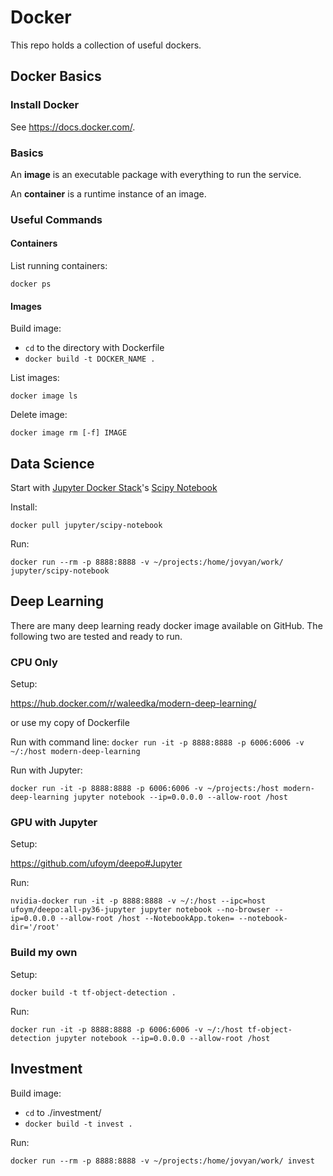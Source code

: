 # Docker
This repo holds a collection of useful dockers.

## Docker Basics
### Install Docker
See https://docs.docker.com/.

### Basics
An __image__ is an executable package with everything to run the service.

An __container__ is a runtime instance of an image.

### Useful Commands
#### Containers
List running containers:

`docker ps`

#### Images
Build image:
- `cd` to the directory with Dockerfile
- `docker build -t DOCKER_NAME .`

List images:

`docker image ls`

Delete image:

`docker image rm [-f] IMAGE`

## Data Science
Start with [Jupyter Docker Stack](https://jupyter-docker-stacks.readthedocs.io/en/latest/using/selecting.html#jupyter-scipy-notebook)'s [Scipy Notebook](https://hub.docker.com/r/jupyter/scipy-notebook/)

Install:

`docker pull jupyter/scipy-notebook`

Run:

`docker run --rm -p 8888:8888 -v ~/projects:/home/jovyan/work/ jupyter/scipy-notebook`


## Deep Learning
There are many deep learning ready docker image available on GitHub. The following two are tested and ready to run.

### CPU Only
Setup:

https://hub.docker.com/r/waleedka/modern-deep-learning/

or use my copy of Dockerfile

Run with command line:
`docker run -it -p 8888:8888 -p 6006:6006 -v ~/:/host modern-deep-learning`

Run with Jupyter:

`docker run -it -p 8888:8888 -p 6006:6006 -v ~/projects:/host modern-deep-learning jupyter notebook --ip=0.0.0.0 --allow-root /host`

### GPU with Jupyter
Setup:

https://github.com/ufoym/deepo#Jupyter

Run:

`nvidia-docker run -it -p 8888:8888 -v ~/:/host --ipc=host ufoym/deepo:all-py36-jupyter jupyter notebook --no-browser --ip=0.0.0.0 --allow-root /host --NotebookApp.token= --notebook-dir='/root'`

### Build my own
Setup:

`docker build -t tf-object-detection .`

Run:

`docker run -it -p 8888:8888 -p 6006:6006 -v ~/:/host tf-object-detection jupyter notebook --ip=0.0.0.0 --allow-root /host`


## Investment
Build image:
- `cd` to ./investment/
- `docker build -t invest .`

Run:

`docker run --rm -p 8888:8888 -v ~/projects:/home/jovyan/work/ invest`
